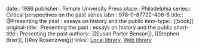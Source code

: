 date:: 1986
publisher:: Temple University Press
place:: Philadelphia
series:: Critical perspectives on the past series
isbn:: 978-0-87722-406-8
title:: @Presenting the past : essays on history and the public
item-type:: [[book]]
original-title:: Presenting the past : essays on history and the public
short-title:: Presenting the past
authors:: [[Susan Porter Benson]], [[Stephen Brier]], [[Roy Rosenzweig]]
links:: [Local library](zotero://select/groups/2386895/items/E9QJPVL8), [Web library](https://www.zotero.org/groups/2386895/items/E9QJPVL8)
